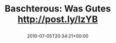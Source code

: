 ---
retweeted: false
source: <a href="http://posterous.com" rel="nofollow">Posterous</a>
entities:
  hashtags: []
  symbols: []
  user_mentions: []
  urls: []
display_text_range:
- '0'
- '42'
favorite_count: '0'
id_str: '17815476793'
truncated: false
retweet_count: '0'
id: '17815476793'
created_at: Mon Jul 05 20:34:21 +0000 2010
favorited: false
full_text: 'Baschterous: Was Gutes http://post.ly/lzYB'
lang: de
tags:
- pesos/twitter
date: '2010-07-05T20:34:21+00:00'
src: https://twitter.com/bascht/status/17815476793
original_url: https://twitter.com/bascht/status/17815476793
type: twitter_tweet
text: 'Baschterous: Was Gutes http://post.ly/lzYB'
title: 'Baschterous: Was Gutes http://post.ly/lzYB

  '

---